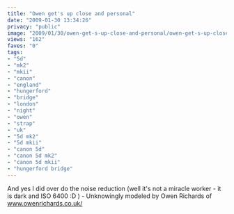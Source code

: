 ```yaml
---
title: "Owen get's up close and personal"
date: "2009-01-30 13:34:26"
privacy: "public"
image: "2009/01/30/owen-get-s-up-close-and-personal/owen-get-s-up-close-and-personal.jpg"
views: "162"
faves: "0"
tags:
- "5d"
- "mk2"
- "mkii"
- "canon"
- "england"
- "hungerford"
- "bridge"
- "london"
- "night"
- "owen"
- "strap"
- "uk"
- "5d mk2"
- "5d mkii"
- "canon 5d"
- "canon 5d mk2"
- "canon 5d mkii"
- "hungerford bridge"
---
```

And yes I did over do the noise reduction (well it's not a miracle worker - it is dark and ISO 6400 :D ) - Unknowingly modeled by Owen Richards of <a href="http://www.owenrichards.co.uk/">www.owenrichards.co.uk/</a><a href="/photos/2009/01/30/owen-gets-up-close-and-personal"></a>
